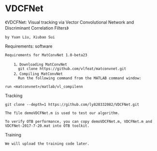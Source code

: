 # VDCFNet

《VDCFNet: Visual tracking via Vector Convolutional Network and Discriminant Correlation Filters》
  
    by Yuan Liu, Xiubao Sui

Requirements: software

    Requirements for MatConvNet 1.0-beta23

        1、Downloading MatConvNet
          git clone https://github.com/vlfeat/matconvnet.git
        2、Compiling MatConvNet
          Run the following command from the MATLAB command window:

    run <matconvnet>/matlab/vl_compilenn
 
 
Tracking

    git clone --depth=1 https://github.com/ly820332082/VDCFNet.git
  
    The file demoVDCFNet.m is used to test our algorithm.

    To verify OTB performance, you can copy demoVDCFNet.m, VDCFNet.m and VDCFNet-2017-7-20.mat into OTB toolkit.

  
Training
  
    We will upload the training code later.
